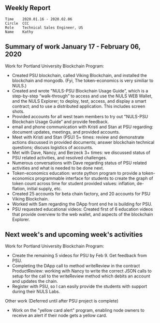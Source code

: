 ## Weekly Report
```
Time	2020.01.16 - 2020.02.06
Circle	CCC
Role	Technical Sales Engineer, US
Name	Kathy
```
## Summary of work January 17 - February 06, 2020

Work for Portland University Blockchain Program:
- Created PSU blockchain, called Viking Blockchain, and installed the blockchain and mongodb. (Fyi, The token-economics is very similiar to NULS.) 
- Created and wrote "NULS-PSU Blockchain Usage Guide”, which is a step-by-step “walk-through” to access and use the NULS WEB Wallet, and the NULS Explorer; to deploy, test, access, and display a smart contract; and to use a distributed application. This includes screen shots.
- Provided accounts for all west team members to try out "NULS-PSU Blockchain Usage Guide” and provide feedback.
- email and phone communication with Kristi and Stan at PSU regarding: document updates, meetings, and provided accounts.
- Meet with Kristi and Stan (PSU) 5+ times: review and demonstrate actions discussed in provided documents; answer blockchain technical questions; discuss logistics of accounts.
- Met with Dave, Nancy, and Berzeck 3+ times: we discussed status of PSU related activities, and resolved challenges.
- Numerous conversations with Dave regarding status of PSU related activities and what is needed to be done next.
- Token-economics education: wrote python program to provide a token-economics programmable interface for students to create the graph of token count across time for student provided values: inflation, de-flation, initial supply, etc.
- Created 25 accounts for beta chain factory, and 20 accounts for PSU Viking Blockchain. 
- Worked with Sam regarding the DApp front end he is building for PSU. 
- PSU requested educational videos: Created first of 6 education videos that provide overview to the web wallet, and aspects of the blockchain Explorer. 


## Next week's and upcoming week's activities
Work for Portland University Blockchain Program: 
- Create the remaining 5 videos for PSU by Feb 9. Get feedback from PSU.
- Completing the DApp call to method writeReview in the contract ProductReview: working with Nancy to write the correct JSON  calls to setup for the call to the writeReview method which debits an account and updates the chain. 
- Register with PSU, so I can easily provide the students with support during their NULS Labs.

Other work (Deferred until after PSU project is complete)
- Work on the "yellow card alert" program, enabling node owners to receive an alert if their node gets a yellow card.  



